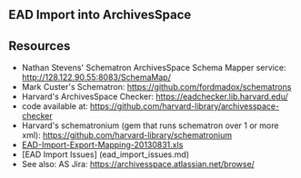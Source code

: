 ## EAD Import into ArchivesSpace
Resources
---------
 * Nathan Stevens' Schematron ArchivesSpace Schema Mapper service: http://128.122.90.55:8083/SchemaMap/
 * Mark Custer's Schematron: https://github.com/fordmadox/schematrons
 * Harvard's ArchivesSpace Checker: https://eadchecker.lib.harvard.edu/
  * code available at: https://github.com/harvard-library/archivesspace-checker
 * Harvard's schematronium (gem that runs schematron over 1 or more xml): https://github.com/harvard-library/schematronium
 * [EAD-Import-Export-Mapping-20130831.xls](https://github.com/tcatapano/EAD_Archivespace_Import/blob/master/EAD-Import-Export-Mapping-20130831.xls)
 * [EAD Import Issues] (ead_import_issues.md)
  * See also: AS Jira: https://archivesspace.atlassian.net/browse/
